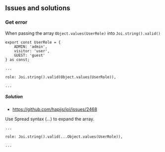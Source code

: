 ## Issues and solutions

### Get error
When passing the array `Object.values(UserRole)` into `Joi.string().valid()`
````
export const UserRole = {
    ADMIN: 'admin',
    visitor: 'user',
    GUEST: 'guest'
} as const;

...

role: Joi.string().valid(Object.values(UserRole)),

...
````

##### Solution
- https://github.com/hapijs/joi/issues/2468

Use Spread syntax (...) to expand the array.

````
...

role: Joi.string().valid(...Object.values(UserRole)),

...
````